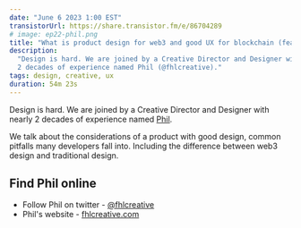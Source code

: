 ```yaml
---
date: "June 6 2023 1:00 EST"
transistorUrl: https://share.transistor.fm/e/86704289
# image: ep22-phil.png
title: "What is product design for web3 and good UX for blockchain (feat. Phil)"
description:
  "Design is hard. We are joined by a Creative Director and Designer with nearly
  2 decades of experience named Phil (@fhlcreative)."
tags: design, creative, ux
duration: 54m 23s
---
```


Design is hard. We are joined by a Creative Director and Designer with nearly 2
decades of experience named [Phil](https://twitter.com/fhlcreative).

We talk about the considerations of a product with good design, common pitfalls
many developers fall into. Including the difference between web3 design and
traditional design.

## Find Phil online

- Follow Phil on twitter - [@fhlcreative](https://twitter.com/fhlcreative)
- Phil's website - [fhlcreative.com](https://www.fhlcreative.com/)
